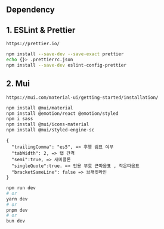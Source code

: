 
Dependency
---

## 1. ESLint & Prettier
```
https://prettier.io/
```

```bash
npm install --save-dev --save-exact prettier
echo {}> .prettierrc.json
npm install --save-dev eslint-config-prettier
```

## 2. Mui

```
https://mui.com/material-ui/getting-started/installation/
```

```bash
npm install @mui/material  
npm install @emotion/react @emotion/styled 
npm i sass
npm install @mui/icons-material
npm install @mui/styled-engine-sc

```

```
{
  "trailingComma": "es5", => 후행 쉼표 여부 
  "tabWidth": 2, => 탭 간격
  "semi":true, => 새미콜론
  "singleQuote":true. => 인용 부호 큰따옴표 , 작은따옴표
  "bracketSameLine": false => 브래킷라인
}

```




```bash
npm run dev
# or
yarn dev
# or
pnpm dev
# or
bun dev
```
